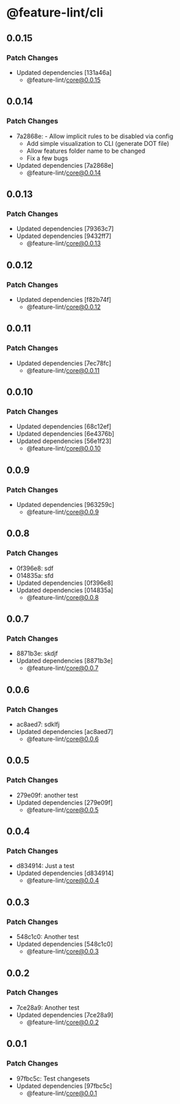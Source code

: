 # @feature-lint/cli

## 0.0.15

### Patch Changes

- Updated dependencies [131a46a]
  - @feature-lint/core@0.0.15

## 0.0.14

### Patch Changes

- 7a2868e: - Allow implicit rules to be disabled via config
  - Add simple visualization to CLI (generate DOT file)
  - Allow features folder name to be changed
  - Fix a few bugs
- Updated dependencies [7a2868e]
  - @feature-lint/core@0.0.14

## 0.0.13

### Patch Changes

- Updated dependencies [79363c7]
- Updated dependencies [9432ff7]
  - @feature-lint/core@0.0.13

## 0.0.12

### Patch Changes

- Updated dependencies [f82b74f]
  - @feature-lint/core@0.0.12

## 0.0.11

### Patch Changes

- Updated dependencies [7ec78fc]
  - @feature-lint/core@0.0.11

## 0.0.10

### Patch Changes

- Updated dependencies [68c12ef]
- Updated dependencies [6e4376b]
- Updated dependencies [56e1f23]
  - @feature-lint/core@0.0.10

## 0.0.9

### Patch Changes

- Updated dependencies [963259c]
  - @feature-lint/core@0.0.9

## 0.0.8

### Patch Changes

- 0f396e8: sdf
- 014835a: sfd
- Updated dependencies [0f396e8]
- Updated dependencies [014835a]
  - @feature-lint/core@0.0.8

## 0.0.7

### Patch Changes

- 8871b3e: skdjf
- Updated dependencies [8871b3e]
  - @feature-lint/core@0.0.7

## 0.0.6

### Patch Changes

- ac8aed7: sdklfj
- Updated dependencies [ac8aed7]
  - @feature-lint/core@0.0.6

## 0.0.5

### Patch Changes

- 279e09f: another test
- Updated dependencies [279e09f]
  - @feature-lint/core@0.0.5

## 0.0.4

### Patch Changes

- d834914: Just a test
- Updated dependencies [d834914]
  - @feature-lint/core@0.0.4

## 0.0.3

### Patch Changes

- 548c1c0: Another test
- Updated dependencies [548c1c0]
  - @feature-lint/core@0.0.3

## 0.0.2

### Patch Changes

- 7ce28a9: Another test
- Updated dependencies [7ce28a9]
  - @feature-lint/core@0.0.2

## 0.0.1

### Patch Changes

- 97fbc5c: Test changesets
- Updated dependencies [97fbc5c]
  - @feature-lint/core@0.0.1
